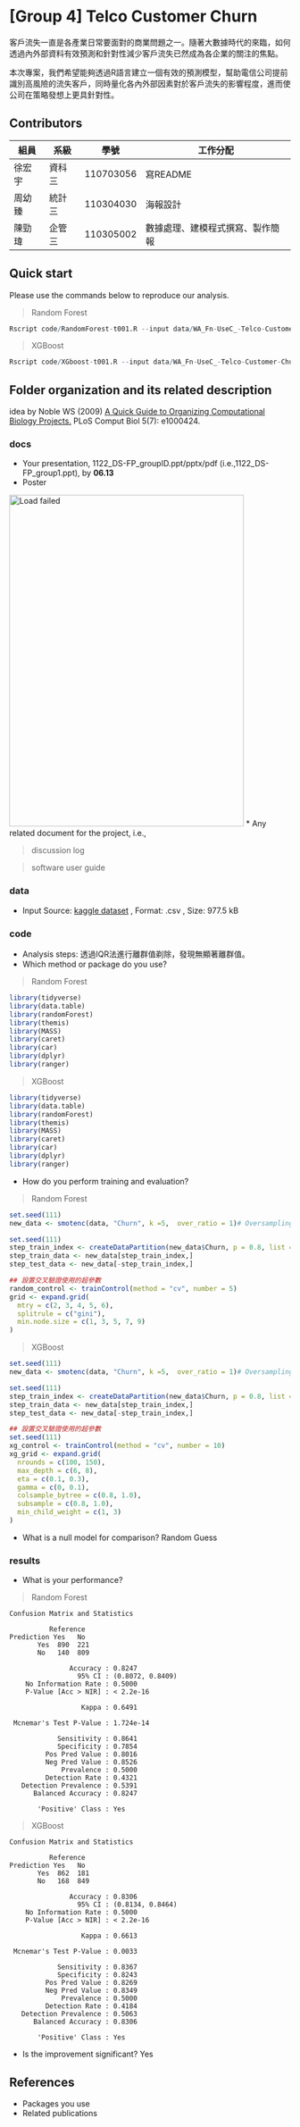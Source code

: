 # [Group 4] Telco Customer Churn
客戶流失一直是各產業日常要面對的商業問題之一。隨著大數據時代的來臨，如何透過內外部資料有效預測和針對性減少客戶流失已然成為各企業的關注的焦點。

本次專案，我們希望能夠透過R語言建立一個有效的預測模型，幫助電信公司提前識別高風險的流失客戶，同時量化各內外部因素對於客戶流失的影響程度，進而使公司在策略發想上更具針對性。


## Contributors
|組員|系級|學號|工作分配|
|-|-|-|-|
|徐宏宇|資科三|110703056|寫README|
|周幼臻|統計三|110304030|海報設計|
|陳勁瑋|企管三|110305002|數據處理、建模程式撰寫、製作簡報|

## Quick start
Please use the commands below to reproduce our analysis.
> Random Forest
```R
Rscript code/RandomForest-t001.R --input data/WA_Fn-UseC_-Telco-Customer-Churn.csv --output results/performance.tsv
```
> XGBoost
```R
Rscript code/XGboost-t001.R --input data/WA_Fn-UseC_-Telco-Customer-Churn.csv --output results/performance.tsv
```

## Folder organization and its related description
idea by Noble WS (2009) [A Quick Guide to Organizing Computational Biology Projects.](https://journals.plos.org/ploscompbiol/article?id=10.1371/journal.pcbi.1000424) PLoS Comput Biol 5(7): e1000424.

### docs
* Your presentation, 1122_DS-FP_groupID.ppt/pptx/pdf (i.e.,1122_DS-FP_group1.ppt), by **06.13**
* Poster
<img src="docs/poster.png" alt="Load failed" width="420" height="594">
* Any related document for the project, i.e.,

> discussion log

> software user guide

### data
* Input
Source: [kaggle dataset](https://www.kaggle.com/datasets/blastchar/telco-customer-churn/data)
, Format: .csv
, Size: 977.5 kB

### code
* Analysis steps: 透過IQR法進行離群值剃除，發現無顯著離群值。
* Which method or package do you use?
> Random Forest
```R
library(tidyverse)
library(data.table)
library(randomForest)
library(themis)
library(MASS)
library(caret)
library(car)
library(dplyr)
library(ranger)
```
> XGBoost
```R
library(tidyverse)
library(data.table)
library(randomForest)
library(themis)
library(MASS)
library(caret)
library(car)
library(dplyr)
library(ranger)
```
* How do you perform training and evaluation?
> Random Forest
```R
set.seed(111)
new_data <- smotenc(data, "Churn", k =5,  over_ratio = 1)# Oversampling

set.seed(111)
step_train_index <- createDataPartition(new_data$Churn, p = 0.8, list = FALSE)
step_train_data <- new_data[step_train_index,]
step_test_data <- new_data[-step_train_index,]

## 設置交叉驗證使用的超參數
random_control <- trainControl(method = "cv", number = 5)
grid <- expand.grid(
  mtry = c(2, 3, 4, 5, 6),
  splitrule = c("gini"),
  min.node.size = c(1, 3, 5, 7, 9)
)
```
> XGBoost
```R
set.seed(111)
new_data <- smotenc(data, "Churn", k =5,  over_ratio = 1)# Oversampling

set.seed(111)
step_train_index <- createDataPartition(new_data$Churn, p = 0.8, list = FALSE)
step_train_data <- new_data[step_train_index,]
step_test_data <- new_data[-step_train_index,]

## 設置交叉驗證使用的超參數
set.seed(111)
xg_control <- trainControl(method = "cv", number = 10)
xg_grid <- expand.grid(
  nrounds = c(100, 150),
  max_depth = c(6, 8),
  eta = c(0.1, 0.3),
  gamma = c(0, 0.1),
  colsample_bytree = c(0.8, 1.0),
  subsample = c(0.8, 1.0),
  min_child_weight = c(1, 3)
)
```
* What is a null model for comparison?  Random Guess

### results
* What is your performance?
> Random Forest
```
Confusion Matrix and Statistics

          Reference
Prediction Yes   No
       Yes  890  221
       No   140  809

               Accuracy : 0.8247
                 95% CI : (0.8072, 0.8409)
    No Information Rate : 0.5000
    P-Value [Acc > NIR] : < 2.2e-16

                  Kappa : 0.6491

 Mcnemar's Test P-Value : 1.724e-14

            Sensitivity : 0.8641
            Specificity : 0.7854
         Pos Pred Value : 0.8016
         Neg Pred Value : 0.8526
             Prevalence : 0.5000
         Detection Rate : 0.4321
   Detection Prevalence : 0.5391
      Balanced Accuracy : 0.8247

       'Positive' Class : Yes
```
> XGBoost
```
Confusion Matrix and Statistics

          Reference
Prediction Yes   No
       Yes  862  181
       No   168  849

               Accuracy : 0.8306
                 95% CI : (0.8134, 0.8464)
    No Information Rate : 0.5000
    P-Value [Acc > NIR] : < 2.2e-16

                  Kappa : 0.6613

 Mcnemar's Test P-Value : 0.0033

            Sensitivity : 0.8367
            Specificity : 0.8243
         Pos Pred Value : 0.8269
         Neg Pred Value : 0.8349
             Prevalence : 0.5000
         Detection Rate : 0.4184
   Detection Prevalence : 0.5063
      Balanced Accuracy : 0.8306

       'Positive' Class : Yes
```
* Is the improvement significant?  Yes

## References
* Packages you use
* Related publications
